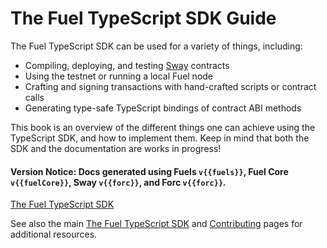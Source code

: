 <script setup>
  import { data } from '../versions.data'
  const { forc, fuels, fuelCore } = data
</script>

# The Fuel TypeScript SDK Guide

<!-- This section should explain what the Fuel TS SDK can be used for -->
<!-- fuels_ts:example:start -->

The Fuel TypeScript SDK can be used for a variety of things, including:

- Compiling, deploying, and testing [Sway](https://github.com/FuelLabs/sway) contracts
- Using the testnet or running a local Fuel node
- Crafting and signing transactions with hand-crafted scripts or contract calls
- Generating type-safe TypeScript bindings of contract ABI methods
<!-- fuels_ts:example:end -->

This book is an overview of the different things one can achieve using the TypeScript SDK, and how to implement them. Keep in mind that both the SDK and the documentation are works in progress!

#### Version Notice: Docs generated using Fuels `v{{fuels}}`, Fuel Core `v{{fuelCore}}`, Sway `v{{forc}}`, and Forc `v{{forc}}`.

[The Fuel TypeScript SDK](../index.md)

See also the main [The Fuel TypeScript SDK](../index.md) and [Contributing](https://github.com/FuelLabs/fuels-ts/blob/master/CONTRIBUTING.md) pages for additional resources.
